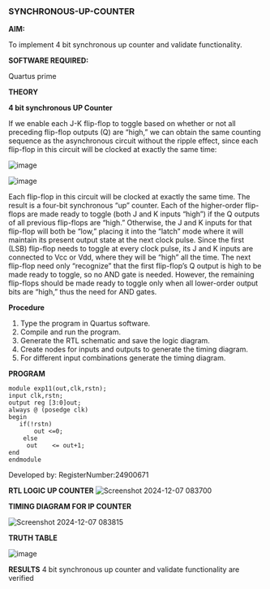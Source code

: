 ### SYNCHRONOUS-UP-COUNTER

**AIM:**

To implement 4 bit synchronous up counter and validate functionality.

**SOFTWARE REQUIRED:**

Quartus prime

**THEORY**

**4 bit synchronous UP Counter**

If we enable each J-K flip-flop to toggle based on whether or not all preceding flip-flop outputs (Q) are “high,” we can obtain the same counting sequence as the asynchronous circuit without the ripple effect, since each flip-flop in this circuit will be clocked at exactly the same time:

![image](https://github.com/naavaneetha/SYNCHRONOUS-UP-COUNTER/assets/154305477/d5db3fa0-e413-404c-b80e-b2f39d82e7e8)


![image](https://github.com/naavaneetha/SYNCHRONOUS-UP-COUNTER/assets/154305477/52cb61eb-d04b-442d-810c-31185a68410b)

Each flip-flop in this circuit will be clocked at exactly the same time.
The result is a four-bit synchronous “up” counter. Each of the higher-order flip-flops are made ready to toggle (both J and K inputs “high”) if the Q outputs of all previous flip-flops are “high.”
Otherwise, the J and K inputs for that flip-flop will both be “low,” placing it into the “latch” mode where it will maintain its present output state at the next clock pulse.
Since the first (LSB) flip-flop needs to toggle at every clock pulse, its J and K inputs are connected to Vcc or Vdd, where they will be “high” all the time.
The next flip-flop need only “recognize” that the first flip-flop’s Q output is high to be made ready to toggle, so no AND gate is needed.
However, the remaining flip-flops should be made ready to toggle only when all lower-order output bits are “high,” thus the need for AND gates.

**Procedure**

1. Type the program in Quartus software.
2. Compile and run the program.
3. Generate the RTL schematic and save the logic diagram.
4. Create nodes for inputs and outputs to generate the timing diagram.
5. For different input combinations generate the timing diagram.


**PROGRAM**
```
module exp11(out,clk,rstn);
input clk,rstn;
output reg [3:0]out;
always @ (posedge clk)
begin  
   if(!rstn)
	   out <=0;
	else
     out	<= out+1;
end
endmodule
```
Developed by: RegisterNumber:24900671


**RTL LOGIC UP COUNTER**
![Screenshot 2024-12-07 083700](https://github.com/user-attachments/assets/6944bfd0-c199-4e92-a684-5dd07f504f33)

**TIMING DIAGRAM FOR IP COUNTER**

![Screenshot 2024-12-07 083815](https://github.com/user-attachments/assets/e960d5b9-54c0-4213-bf1a-3937615f539f)

**TRUTH TABLE**

![image](https://github.com/user-attachments/assets/e7856947-400e-40c8-9bc5-7fd87087e51c)

**RESULTS**
4 bit synchronous up counter and validate functionality are verified
